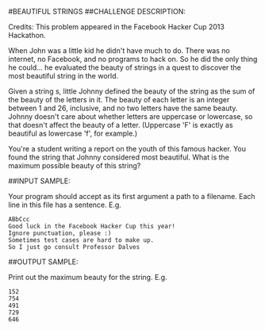#BEAUTIFUL STRINGS
##CHALLENGE DESCRIPTION:


Credits: This problem appeared in the Facebook Hacker Cup 2013 Hackathon. 

When John was a little kid he didn't have much to do. There was no internet, no Facebook, and no programs to hack on. So he did the only thing he could... he evaluated the beauty of strings in a quest to discover the most beautiful string in the world. 

Given a string s, little Johnny defined the beauty of the string as the sum of the beauty of the letters in it. The beauty of each letter is an integer between 1 and 26, inclusive, and no two letters have the same beauty. Johnny doesn't care about whether letters are uppercase or lowercase, so that doesn't affect the beauty of a letter. (Uppercase 'F' is exactly as beautiful as lowercase 'f', for example.) 

You're a student writing a report on the youth of this famous hacker. You found the string that Johnny considered most beautiful. What is the maximum possible beauty of this string?


##INPUT SAMPLE:

Your program should accept as its first argument a path to a filename. Each line in this file has a sentence. E.g.

    ABbCcc
    Good luck in the Facebook Hacker Cup this year!
    Ignore punctuation, please :)
    Sometimes test cases are hard to make up.
    So I just go consult Professor Dalves

##OUTPUT SAMPLE:

Print out the maximum beauty for the string. E.g.


    152
    754
    491
    729
    646

